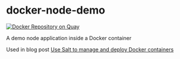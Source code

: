 docker-node-demo
================

[![Docker Repository on Quay](https://quay.io/repository/jacksoncage/node-demo/status "Docker Repository on Quay")](https://quay.io/repository/jacksoncage/node-demo)

A demo node application inside a Docker container

Used in blog post [Use Salt to manage and deploy Docker containers](http://jacksoncage.se/posts/2014/10/01/use-salt-to-manage-and-deploy-docker-containers/)
